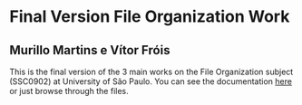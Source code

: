 # Final Version File Organization Work
## Murillo Martins e Vítor Fróis

This is the final version of the 3 main works on the File Organization subject (SSC0902) at University of São Paulo. You can see the documentation [here](https://vitorfrois.github.io/html/index.html) or just browse through the files.
